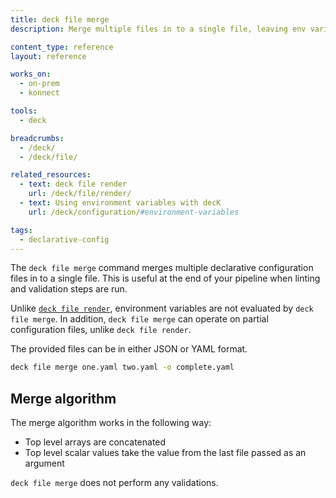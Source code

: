 ```yaml
---
title: deck file merge
description: Merge multiple files in to a single file, leaving env variables in place.

content_type: reference
layout: reference

works_on:
  - on-prem
  - konnect

tools:
  - deck

breadcrumbs:
  - /deck/
  - /deck/file/

related_resources:
  - text: deck file render
    url: /deck/file/render/
  - text: Using environment variables with decK
    url: /deck/configuration/#environment-variables

tags:
  - declarative-config
---
```


The `deck file merge` command merges multiple declarative configuration files in to a single file. This is useful at the end of your pipeline when linting and validation steps are run.

Unlike [`deck file render`](/deck/file/render/), environment variables are not evaluated by `deck file merge`. In addition, `deck file merge` can operate on partial configuration files, unlike `deck file render`.

The provided files can be in either JSON or YAML format.

```bash
deck file merge one.yaml two.yaml -o complete.yaml
```

## Merge algorithm

The merge algorithm works in the following way: 

- Top level arrays are concatenated
- Top level scalar values take the value from the last file passed as an argument

`deck file merge` does not perform any validations.